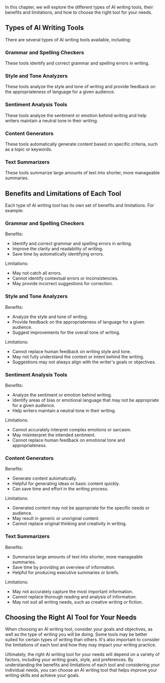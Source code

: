 
In this chapter, we will explore the different types of AI writing tools, their benefits and limitations, and how to choose the right tool for your needs.

Types of AI Writing Tools
-------------------------

There are several types of AI writing tools available, including:

### Grammar and Spelling Checkers

These tools identify and correct grammar and spelling errors in writing.

### Style and Tone Analyzers

These tools analyze the style and tone of writing and provide feedback on the appropriateness of language for a given audience.

### Sentiment Analysis Tools

These tools analyze the sentiment or emotion behind writing and help writers maintain a neutral tone in their writing.

### Content Generators

These tools automatically generate content based on specific criteria, such as a topic or keywords.

### Text Summarizers

These tools summarize large amounts of text into shorter, more manageable summaries.

Benefits and Limitations of Each Tool
-------------------------------------

Each type of AI writing tool has its own set of benefits and limitations. For example:

### Grammar and Spelling Checkers

Benefits:

* Identify and correct grammar and spelling errors in writing.
* Improve the clarity and readability of writing.
* Save time by automatically identifying errors.

Limitations:

* May not catch all errors.
* Cannot identify contextual errors or inconsistencies.
* May provide incorrect suggestions for correction.

### Style and Tone Analyzers

Benefits:

* Analyze the style and tone of writing.
* Provide feedback on the appropriateness of language for a given audience.
* Suggest improvements for the overall tone of writing.

Limitations:

* Cannot replace human feedback on writing style and tone.
* May not fully understand the context or intent behind the writing.
* Suggestions may not always align with the writer's goals or objectives.

### Sentiment Analysis Tools

Benefits:

* Analyze the sentiment or emotion behind writing.
* Identify areas of bias or emotional language that may not be appropriate for a given audience.
* Help writers maintain a neutral tone in their writing.

Limitations:

* Cannot accurately interpret complex emotions or sarcasm.
* May misinterpret the intended sentiment.
* Cannot replace human feedback on emotional tone and appropriateness.

### Content Generators

Benefits:

* Generate content automatically.
* Helpful for generating ideas or basic content quickly.
* Can save time and effort in the writing process.

Limitations:

* Generated content may not be appropriate for the specific needs or audience.
* May result in generic or unoriginal content.
* Cannot replace original thinking and creativity in writing.

### Text Summarizers

Benefits:

* Summarize large amounts of text into shorter, more manageable summaries.
* Save time by providing an overview of information.
* Helpful for producing executive summaries or briefs.

Limitations:

* May not accurately capture the most important information.
* Cannot replace thorough reading and analysis of information.
* May not suit all writing needs, such as creative writing or fiction.

Choosing the Right AI Tool for Your Needs
-----------------------------------------

When choosing an AI writing tool, consider your goals and objectives, as well as the type of writing you will be doing. Some tools may be better suited for certain types of writing than others. It's also important to consider the limitations of each tool and how they may impact your writing practice.

Ultimately, the right AI writing tool for your needs will depend on a variety of factors, including your writing goals, style, and preferences. By understanding the benefits and limitations of each tool and considering your individual needs, you can choose an AI writing tool that helps improve your writing skills and achieve your goals.
